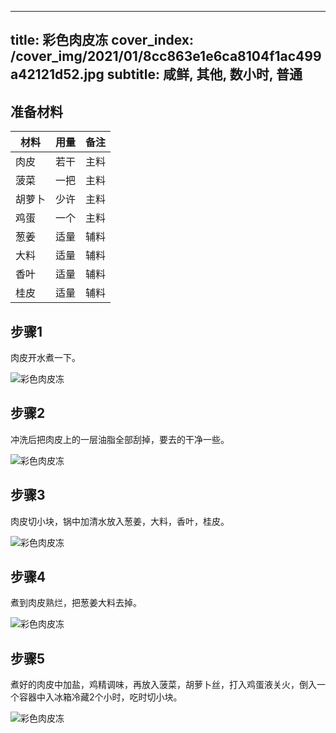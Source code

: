 
---
title: 彩色肉皮冻
cover_index: /cover_img/2021/01/8cc863e1e6ca8104f1ac499a42121d52.jpg
subtitle: 咸鲜, 其他, 数小时, 普通
---

## 准备材料

| 材料     | 用量 | 备注|
| ------- | ----- | --- |
| 肉皮 | 若干| 主料 |
| 菠菜 | 一把| 主料 |
| 胡萝卜 | 少许| 主料 |
| 鸡蛋 | 一个| 主料 |
| 葱姜 | 适量| 辅料 |
| 大料 | 适量| 辅料 |
| 香叶 | 适量| 辅料 |
| 桂皮 | 适量| 辅料 |

## 步骤1

肉皮开水煮一下。

![彩色肉皮冻](https://i8.meishichina.com/attachment/recipe/201010/201010221702580.jpg?x-oss-process=style/p320) 

## 步骤2

冲洗后把肉皮上的一层油脂全部刮掉，要去的干净一些。

![彩色肉皮冻](https://i8.meishichina.com/attachment/recipe/201010/201010221703086.jpg?x-oss-process=style/p320) 

## 步骤3

肉皮切小块，锅中加清水放入葱姜，大料，香叶，桂皮。

![彩色肉皮冻](https://i8.meishichina.com/attachment/recipe/201010/201010221703209.jpg?x-oss-process=style/p320) 

## 步骤4

煮到肉皮熟烂，把葱姜大料去掉。

![彩色肉皮冻](https://i8.meishichina.com/attachment/recipe/201010/201010221704185.jpg?x-oss-process=style/p320) 

## 步骤5

煮好的肉皮中加盐，鸡精调味，再放入菠菜，胡萝卜丝，打入鸡蛋液关火，倒入一个容器中入冰箱冷藏2个小时，吃时切小块。

![彩色肉皮冻](https://i8.meishichina.com/attachment/recipe/201010/201010221704349.jpg?x-oss-process=style/p320) 

